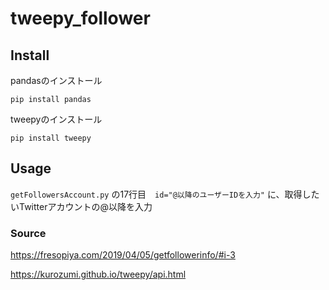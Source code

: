 # tweepy_follower

 ## Install 
 pandasのインストール
```
pip install pandas
```
 tweepyのインストール
```
pip install tweepy
```
## Usage
 ` getFollowersAccount.py ` の17行目　`id="@以降のユーザーIDを入力"` 
 に、取得したいTwitterアカウントの@以降を入力

### Source
https://fresopiya.com/2019/04/05/getfollowerinfo/#i-3

https://kurozumi.github.io/tweepy/api.html
